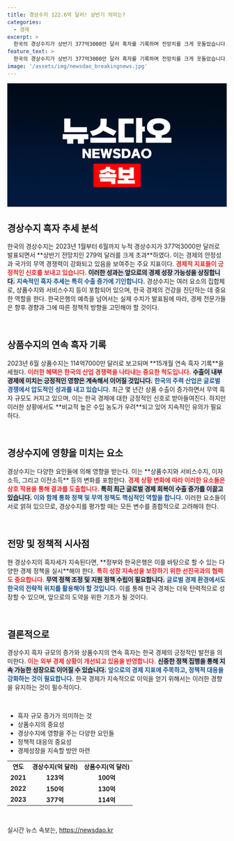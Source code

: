 ```yaml
---
title: 경상수지 122.6억 달러! 상반기 의미는?
categories:
  - 경제
excerpt: >
  한국의 경상수지가 상반기 377억3000만 달러 흑자를 기록하며 전망치를 크게 웃돌았습니다. 15개월 연속 흑자를 이어간 6월 상품수지에 관한 자세한 소식, 클릭해서 확인하세요!
feature_text: >
  한국의 경상수지가 상반기 377억3000만 달러 흑자를 기록하며 전망치를 크게 웃돌았습니다. 15개월 연속 흑자를 이어간 6월 상품수지에 관한 자세한 소식, 클릭해서 확인하세요!
image: '/assets/img/newsdao_breakingnews.jpg'
---
```


<p><img src="/assets/img/newsdao_breakingnews.jpg" alt="implanttips 속보" /></p>

<h2 data-ke-size="size26">경상수지 흑자 추세 분석</h2>

<p data-ke-size="size16">한국의 경상수지는 2023년 1월부터 6월까지 누적 경상수지가 377억3000만 달러로 발표되면서 **상반기 전망치인 279억 달러를 크게 초과**하였다. 이는 경제의 안정성과 국가의 무역 경쟁력이 강화되고 있음을 보여주는 주요 지표이다. <b><span style="color: #ee2323;">경제적 지표들이 긍정적인 신호를 보내고 있습니다.</span></b> <b><span style="background-color: #21538527;">이러한 성과는 앞으로의 경제 성장 가능성을 상징합니다.</span></b> <b><span style="color: #1a5490;">지속적인 흑자 추세는 특히 수출 증가에 기인합니다.</span></b> 경상수지는 여러 요소의 집합체로, 상품수지와 서비스수지 등이 포함되어 있으며, 한국 경제의 건강을 진단하는 데 중요한 역할을 한다. 한국은행의 예측을 넘어서는 실제 수치가 발표됨에 따라, 경제 전문가들은 향후 경향과 그에 따른 정책적 방향을 고민해야 할 것이다.</p>

<p data-ke-size="size16">&nbsp;</p>

<h2 data-ke-size="size26">상품수지의 연속 흑자 기록</h2>

<p data-ke-size="size16">2023년 6월 상품수지는 114억7000만 달러로 보고되며 **15개월 연속 흑자 기록**을 세웠다. <b><span style="color: #ee2323;">이러한 혜택은 한국의 산업 경쟁력을 나타내는 중요한 척도입니다.</span></b> <b><span style="background-color: #21538527;">수출이 내부 경제에 미치는 긍정적인 영향은 계속해서 이어질 것입니다.</span></b> <b><span style="color: #1a5490;">한국의 주력 산업은 글로벌 경쟁에서 압도적인 성과를 내고 있습니다.</span></b> 최근 몇 년간 상품 수출이 증가하면서 무역 흑자 규모도 커지고 있으며, 이는 한국 경제에 대한 긍정적인 신호로 받아들여진다. 하지만 이러한 상황에서도 **비교적 높은 수입 농도가 우려**되고 있어 지속적인 유의가 필요하다.</p>

<p data-ke-size="size16">&nbsp;</p>

<h2 data-ke-size="size26">경상수지에 영향을 미치는 요소</h2>

<p data-ke-size="size16">경상수지는 다양한 요인들에 의해 영향을 받는다. 이는 **상품수지와 서비스수지, 이자소득, 그리고 이전소득** 등의 변화를 포함한다. <b><span style="color: #ee2323;">경제 상황 변화에 따라 이러한 요소들은 상호 작용을 통해 결과를 도출합니다.</span></b> <b><span style="background-color: #21538527;">특히 최근 글로벌 경제 회복이 수출 증가를 이끌고 있습니다.</span></b> <b><span style="color: #1a5490;">이와 함께 통화 정책 및 무역 정책도 핵심적인 역할을 합니다.</span></b> 이러한 요소들이 서로 얽혀 있으므로, 경상수지를 평가할 때는 모든 변수를 종합적으로 고려해야 한다.</p>

<p data-ke-size="size16">&nbsp;</p>

<h2 data-ke-size="size26">전망 및 정책적 시사점</h2>

<p data-ke-size="size16">현 경상수지의 흑자세가 지속된다면, **정부와 한국은행은 이를 바탕으로 할 수 있는 다양한 경제 정책을 실시**해야 한다. <b><span style="color: #ee2323;">특히 성장 지속성을 보장하기 위한 선진국과의 협력도 중요합니다.</span></b> <b><span style="background-color: #21538527;">무역 정책 조정 및 지원 정책 수립이 필요합니다.</span></b> <b><span style="color: #1a5490;">글로벌 경제 환경에서도 한국의 전략적 위치를 활용해야 할 것입니다.</span></b> 이를 통해 한국 경제는 더욱 탄력적으로 성장할 수 있으며, 앞으로의 도약을 위한 기초가 될 것이다.</p>

<p data-ke-size="size16">&nbsp;</p>

<h2 data-ke-size="size26">결론적으로</h2>

<p data-ke-size="size16">경상수지 흑자 규모의 증가와 상품수지의 연속 흑자는 한국 경제의 긍정적인 발전을 의미한다. <b><span style="color: #ee2323;">이는 외부 경제 상황이 개선되고 있음을 반영합니다.</span></b> <b><span style="background-color: #21538527;">신중한 정책 집행을 통해 지속 가능한 성장으로 이어질 수 있습니다.</span></b> <b><span style="color: #1a5490;">앞으로의 경제 지표에 주목하고, 정책적 대응을 강화하는 것이 필요합니다.</span></b> 한국 경제가 지속적으로 이익을 얻기 위해서는 이러한 경향을 유지하는 것이 필수적이다.</p>

<p data-ke-size="size16">&nbsp;</p>

<ul>
    <li>흑자 규모 증가가 의미하는 것</li>
    <li>상품수지의 중요성</li>
    <li>경상수지에 영향을 주는 다양한 요인들</li>
    <li>정책적 대응의 중요성</li>
    <li>경제성장을 지속할 방안 마련</li>
</ul>

<table style="width: 100%; border-collapse: collapse;">
    <tr>
        <td style="text-align: center; height: 17px;"><b>연도</b></td>
        <td style="text-align: center; height: 17px;"><b>경상수지(억 달러)</b></td>
        <td style="text-align: center; height: 17px;"><b>상품수지(억 달러)</b></td>
    </tr>
    <tr>
        <td style="text-align: center; height: 17px;"><b>2021</b></td>
        <td style="text-align: center; height: 17px;"><b>123억</b></td>
        <td style="text-align: center; height: 17px;"><b>100억</b></td>
    </tr>
    <tr>
        <td style="text-align: center; height: 17px;"><b>2022</b></td>
        <td style="text-align: center; height: 17px;"><b>150억</b></td>
        <td style="text-align: center; height: 17px;"><b>130억</b></td>
    </tr>
    <tr>
        <td style="text-align: center; height: 17px;"><b>2023</b></td>
        <td style="text-align: center; height: 17px;"><b>377억</b></td>
        <td style="text-align: center; height: 17px;"><b>114억</b></td>
    </tr>
</table>

<p data-ke-size="size16">&nbsp;</p>
실시간 뉴스 속보는, <a href="https://newsdao.kr" rel="dofollow">https://newsdao.kr</a>


